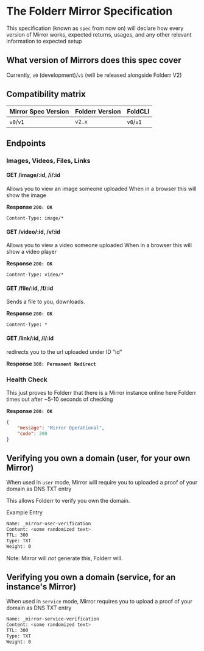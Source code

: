 # The Folderr Mirror Specification

This specification (known as `spec` from now on) will declare how every version of Mirror works, expected returns, usages, and any other relevant information to expected setup

## What version of Mirrors does this spec cover

Currently, `v0` (development)/`v1` (will be released alongside Folderr V2)

## Compatibility matrix

| Mirror Spec Version | Folderr Version | FoldCLI   |
| ------------------- | --------------- | --------- |
| `v0`/`v1`           | `v2.x`          | `v0`/`v1` |

## Endpoints

### Images, Videos, Files, Links

#### GET /image/:id, /i/:id

Allows you to view an image someone uploaded
When in a browser this will show the image

**Response `200: OK`**

```
Content-Type: image/*
```

#### GET /video/:id, /v/:id

Allows you to view a video someone uploaded
When in a browser this will show a video player

**Response `200: OK`**

```
Content-Type: video/*
```

#### GET /file/:id, /f/:id

Sends a file to you, downloads.

**Response `200: OK`**

```
Content-Type: *
```

#### GET /link/:id, /l/:id

redirects you to the url uploaded under ID "id"

**Response `308: Permanent Redirect`**

### Health Check

This just proves to Folderr that there is a Mirror instance online here
Folderr times out after ~5-10 seconds of checking

**Response `200: OK`**

```json
{
	"message": "Mirror Operational",
	"code": 200
}
```

## Verifying you own a domain (user, for your own Mirror)

When used in `user` mode, Mirror will require you to uploaded a proof of your domain as DNS TXT entry

This allows Folderr to verify you own the domain.

Example Entry

```sh
Name: _mirror-user-verification
Content: <some randomized text>
TTL: 300
Type: TXT
Weight: 0
```

Note: Mirror will *not* generate this, Folderr will.

## Verifying you own a domain (service, for an instance's Mirror)

When used in `service` mode, Mirror requires you to upload a proof of your domain as DNS TXT entry

```sh
Name: _mirror-service-verification
Content: <some randomized text>
TTL: 300
Type: TXT
Weight: 0
```
